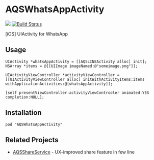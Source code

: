 AQSWhatsAppActivity
===============

![](http://img.shields.io/cocoapods/v/AQSLINEActivity.svg?style=flat) [![Build Status](https://travis-ci.org/AquaSupport/AQSLINEActivity.svg)](https://travis-ci.org/AquaSupport/AQSLINEActivity)

[iOS] UIActivity for WhatsApp

Usage
---

```objc
UIActivity *whatsAppActivity = [[AQSLINEActivity alloc] init];
NSArray *items = @[[UIImage imageNamed:@"someimage.png"]];

UIActivityViewController *activityViewController = [[UIActivityViewController alloc] initWithActivityItems:items withApplicationActivities:@[whatsAppActivity]];

[self presentViewController:activityViewControoler animated:YES completion:NULL];
```

Installation
---

```
pod "AQSWhatsAppActivity"
```

Related Projects
---

- [AQSShareService](https://github.com/AquaSupport/AQSShareService) - UX-improved share feature in few line
